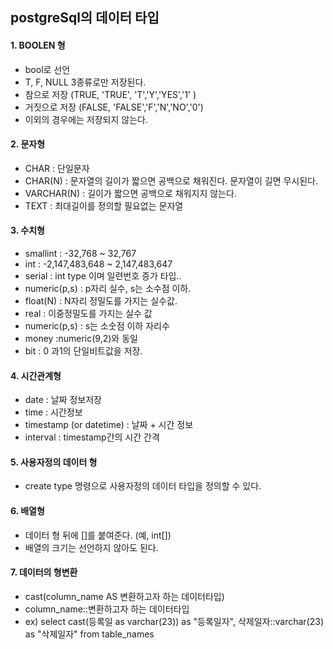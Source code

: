 ## postgreSql의 데이터 타입
 
#### 1. BOOLEN 형
  - bool로 선언
  - T, F, NULL 3종류로만 저장된다.
  - 참으로 저장 (TRUE, 'TRUE', 'T','Y','YES','1' )
  - 거짓으로 저장 (FALSE, 'FALSE','F','N','NO','0')
  - 이외의 경우에는 저장되지 않는다.
  
#### 2. 문자형
  - CHAR : 단일문자
  - CHAR(N) : 문자열의 길이가 짧으면 공백으로 채워진다.
                문자열이 길면 무시된다.
  - VARCHAR(N) : 길이가 짧으면 공백으로 채워지지 않는다.
  - TEXT : 최대길이를 정의할 필요없는 문자열
  
#### 3. 수치형
  - smallint : -32,768 ~ 32,767                  
  - int : -2,147,483,648 ~ 2,147,483,647
  - serial : int type 이며 일련번호 증가 타입..
  - numeric(p,s) : p자리 실수, s는 소수점 이하.
  - float(N) : N자리 정밀도를 가지는 실수값.
  - real : 이중정밀도를 가지는 실수 값
  - numeric(p,s) : s는 소숫점 이하 자리수
  - money :numeric(9,2)와 동일
  - bit : 0 과1의 단일비트값을 저장.
  
#### 4. 시간관계형
  - date : 날짜 정보저장
  - time : 시간정보
  - timestamp (or datetime) : 날짜 + 시간 정보
  - interval : timestamp간의 시간 간격
  
#### 5. 사용자정의 데이터 형
  - create type 명령으로 사용자정의 데이터 타입을 정의할 수 있다.
  
#### 6. 배열형
  - 데이터 형 뒤에 []를 붙여준다. (예, int[])    
  - 배열의 크기는 선언하지 않아도 된다.
  
#### 7. 데이터의 형변환
  - cast(column_name AS 변환하고자 하는 데이터타입)  
  - column_name::변환하고자 하는 데이터타입
  - ex) select cast(등록일 as varchar(23)) as "등록일자", 삭제일자::varchar(23) as "삭제일자"
      from table_names